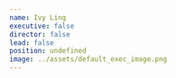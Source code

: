 ```yaml
---
name: Ivy Ling
executive: false
director: false
lead: false
position: undefined
image: ../assets/default_exec_image.png
---
```

